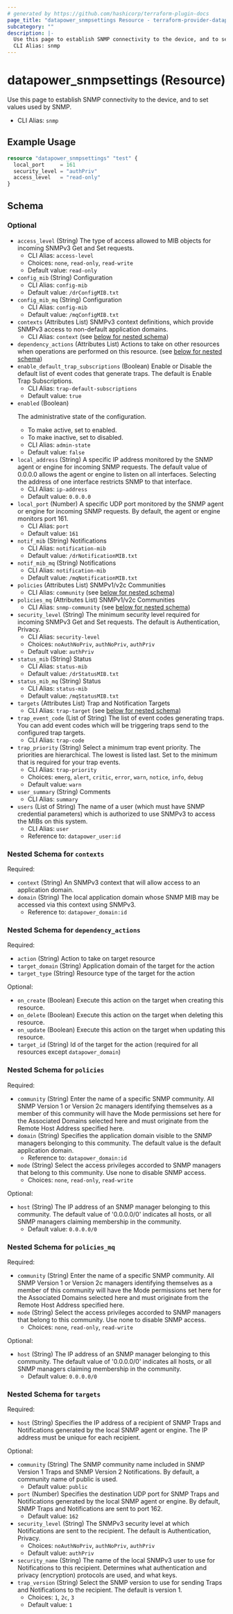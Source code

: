 ```yaml
---
# generated by https://github.com/hashicorp/terraform-plugin-docs
page_title: "datapower_snmpsettings Resource - terraform-provider-datapower"
subcategory: ""
description: |-
  Use this page to establish SNMP connectivity to the device, and to set values used by SNMP.
  CLI Alias: snmp
---
```


# datapower_snmpsettings (Resource)

Use this page to establish SNMP connectivity to the device, and to set values used by SNMP.
  - CLI Alias: `snmp`

## Example Usage

```terraform
resource "datapower_snmpsettings" "test" {
  local_port     = 161
  security_level = "authPriv"
  access_level   = "read-only"
}
```

<!-- schema generated by tfplugindocs -->
## Schema

### Optional

- `access_level` (String) The type of access allowed to MIB objects for incoming SNMPv3 Get and Set requests.
  - CLI Alias: `access-level`
  - Choices: `none`, `read-only`, `read-write`
  - Default value: `read-only`
- `config_mib` (String) Configuration
  - CLI Alias: `config-mib`
  - Default value: `/drConfigMIB.txt`
- `config_mib_mq` (String) Configuration
  - CLI Alias: `config-mib`
  - Default value: `/mqConfigMIB.txt`
- `contexts` (Attributes List) SNMPv3 context definitions, which provide SNMPv3 access to non-default application domains.
  - CLI Alias: `context` (see [below for nested schema](#nestedatt--contexts))
- `dependency_actions` (Attributes List) Actions to take on other resources when operations are performed on this resource. (see [below for nested schema](#nestedatt--dependency_actions))
- `enable_default_trap_subscriptions` (Boolean) Enable or Disable the default list of event codes that generate traps. The default is Enable Trap Subscriptions.
  - CLI Alias: `trap-default-subscriptions`
  - Default value: `true`
- `enabled` (Boolean) <p>The administrative state of the configuration.</p><ul><li>To make active, set to enabled.</li><li>To make inactive, set to disabled.</li></ul>
  - CLI Alias: `admin-state`
  - Default value: `false`
- `local_address` (String) A specific IP address monitored by the SNMP agent or engine for incoming SNMP requests. The default value of 0.0.0.0 allows the agent or engine to listen on all interfaces. Selecting the address of one interface restricts SNMP to that interface.
  - CLI Alias: `ip-address`
  - Default value: `0.0.0.0`
- `local_port` (Number) A specific UDP port monitored by the SNMP agent or engine for incoming SNMP requests. By default, the agent or engine monitors port 161.
  - CLI Alias: `port`
  - Default value: `161`
- `notif_mib` (String) Notifications
  - CLI Alias: `notification-mib`
  - Default value: `/drNotificationMIB.txt`
- `notif_mib_mq` (String) Notifications
  - CLI Alias: `notification-mib`
  - Default value: `/mqNotificationMIB.txt`
- `policies` (Attributes List) SNMPv1/v2c Communities
  - CLI Alias: `community` (see [below for nested schema](#nestedatt--policies))
- `policies_mq` (Attributes List) SNMPv1/v2c Communities
  - CLI Alias: `snmp-community` (see [below for nested schema](#nestedatt--policies_mq))
- `security_level` (String) The minimum security level required for incoming SNMPv3 Get and Set requests. The default is Authentication, Privacy.
  - CLI Alias: `security-level`
  - Choices: `noAuthNoPriv`, `authNoPriv`, `authPriv`
  - Default value: `authPriv`
- `status_mib` (String) Status
  - CLI Alias: `status-mib`
  - Default value: `/drStatusMIB.txt`
- `status_mib_mq` (String) Status
  - CLI Alias: `status-mib`
  - Default value: `/mqStatusMIB.txt`
- `targets` (Attributes List) Trap and Notification Targets
  - CLI Alias: `trap-target` (see [below for nested schema](#nestedatt--targets))
- `trap_event_code` (List of String) The list of event codes generating traps. You can add event codes which will be triggering traps send to the configured trap targets.
  - CLI Alias: `trap-code`
- `trap_priority` (String) Select a minimum trap event priority. The priorities are hierarchical. The lowest is listed last. Set to the minimum that is required for your trap events.
  - CLI Alias: `trap-priority`
  - Choices: `emerg`, `alert`, `critic`, `error`, `warn`, `notice`, `info`, `debug`
  - Default value: `warn`
- `user_summary` (String) Comments
  - CLI Alias: `summary`
- `users` (List of String) The name of a user (which must have SNMP credential parameters) which is authorized to use SNMPv3 to access the MIBs on this system.
  - CLI Alias: `user`
  - Reference to: `datapower_user:id`

<a id="nestedatt--contexts"></a>
### Nested Schema for `contexts`

Required:

- `context` (String) An SNMPv3 context that will allow access to an application domain.
- `domain` (String) The local application domain whose SNMP MIB may be accessed via this context using SNMPv3.
  - Reference to: `datapower_domain:id`


<a id="nestedatt--dependency_actions"></a>
### Nested Schema for `dependency_actions`

Required:

- `action` (String) Action to take on target resource
- `target_domain` (String) Application domain of the target for the action
- `target_type` (String) Resource type of the target for the action

Optional:

- `on_create` (Boolean) Execute this action on the target when creating this resource.
- `on_delete` (Boolean) Execute this action on the target when deleting this resource.
- `on_update` (Boolean) Execute this action on the target when updating this resource.
- `target_id` (String) Id of the target for the action (required for all resources except `datapower_domain`)


<a id="nestedatt--policies"></a>
### Nested Schema for `policies`

Required:

- `community` (String) Enter the name of a specific SNMP community. All SNMP Version 1 or Version 2c managers identifying themselves as a member of this community will have the Mode permissions set here for the Associated Domains selected here and must originate from the Remote Host Address specified here.
- `domain` (String) Specifies the application domain visible to the SNMP managers belonging to this community. The default value is the default application domain.
  - Reference to: `datapower_domain:id`
- `mode` (String) Select the access privileges accorded to SNMP managers that belong to this community. Use none to disable SNMP access.
  - Choices: `none`, `read-only`, `read-write`

Optional:

- `host` (String) The IP address of an SNMP manager belonging to this community. The default value of '0.0.0.0/0' indicates all hosts, or all SNMP managers claiming membership in the community.
  - Default value: `0.0.0.0/0`


<a id="nestedatt--policies_mq"></a>
### Nested Schema for `policies_mq`

Required:

- `community` (String) Enter the name of a specific SNMP community. All SNMP Version 1 or Version 2c managers identifying themselves as a member of this community will have the Mode permissions set here for the Associated Domains selected here and must originate from the Remote Host Address specified here.
- `mode` (String) Select the access privileges accorded to SNMP managers that belong to this community. Use none to disable SNMP access.
  - Choices: `none`, `read-only`, `read-write`

Optional:

- `host` (String) The IP address of an SNMP manager belonging to this community. The default value of '0.0.0.0/0' indicates all hosts, or all SNMP managers claiming membership in the community.
  - Default value: `0.0.0.0/0`


<a id="nestedatt--targets"></a>
### Nested Schema for `targets`

Required:

- `host` (String) Specifies the IP address of a recipient of SNMP Traps and Notifications generated by the local SNMP agent or engine. The IP address must be unique for each recipient.

Optional:

- `community` (String) The SNMP community name included in SNMP Version 1 Traps and SNMP Version 2 Notifications. By default, a community name of public is used.
  - Default value: `public`
- `port` (Number) Specifies the destination UDP port for SNMP Traps and Notifications generated by the local SNMP agent or engine. By default, SNMP Traps and Notifications are sent to port 162.
  - Default value: `162`
- `security_level` (String) The SNMPv3 security level at which Notifications are sent to the recipient. The default is Authentication, Privacy.
  - Choices: `noAuthNoPriv`, `authNoPriv`, `authPriv`
  - Default value: `authPriv`
- `security_name` (String) The name of the local SNMPv3 user to use for Notifications to this recipient. Determines what authentication and privacy (encryption) protocols are used, and what keys.
- `trap_version` (String) Select the SNMP version to use for sending Traps and Notifications to the recipient. The default is version 1.
  - Choices: `1`, `2c`, `3`
  - Default value: `1`
